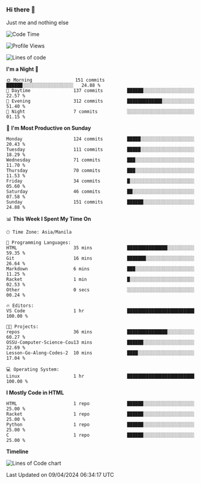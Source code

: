 ### Hi there 👋

Just me and nothing else


<!--START_SECTION:waka-->
![Code Time](http://img.shields.io/badge/Code%20Time-131%20hrs%209%20mins-blue)

![Profile Views](http://img.shields.io/badge/Profile%20Views-0-blue)

![Lines of code](https://img.shields.io/badge/From%20Hello%20World%20I%27ve%20Written-1.6%20million%20lines%20of%20code-blue)

**I'm a Night 🦉** 

```text
🌞 Morning                151 commits         ██████░░░░░░░░░░░░░░░░░░░   24.88 % 
🌆 Daytime                137 commits         ██████░░░░░░░░░░░░░░░░░░░   22.57 % 
🌃 Evening                312 commits         █████████████░░░░░░░░░░░░   51.40 % 
🌙 Night                  7 commits           ░░░░░░░░░░░░░░░░░░░░░░░░░   01.15 % 
```
📅 **I'm Most Productive on Sunday** 

```text
Monday                   124 commits         █████░░░░░░░░░░░░░░░░░░░░   20.43 % 
Tuesday                  111 commits         █████░░░░░░░░░░░░░░░░░░░░   18.29 % 
Wednesday                71 commits          ███░░░░░░░░░░░░░░░░░░░░░░   11.70 % 
Thursday                 70 commits          ███░░░░░░░░░░░░░░░░░░░░░░   11.53 % 
Friday                   34 commits          █░░░░░░░░░░░░░░░░░░░░░░░░   05.60 % 
Saturday                 46 commits          ██░░░░░░░░░░░░░░░░░░░░░░░   07.58 % 
Sunday                   151 commits         ██████░░░░░░░░░░░░░░░░░░░   24.88 % 
```


📊 **This Week I Spent My Time On** 

```text
🕑︎ Time Zone: Asia/Manila

💬 Programming Languages: 
HTML                     35 mins             ███████████████░░░░░░░░░░   59.35 % 
Git                      16 mins             ███████░░░░░░░░░░░░░░░░░░   26.64 % 
Markdown                 6 mins              ███░░░░░░░░░░░░░░░░░░░░░░   11.25 % 
Racket                   1 min               █░░░░░░░░░░░░░░░░░░░░░░░░   02.53 % 
Other                    0 secs              ░░░░░░░░░░░░░░░░░░░░░░░░░   00.24 % 

🔥 Editors: 
VS Code                  1 hr                █████████████████████████   100.00 % 

🐱‍💻 Projects: 
repos                    36 mins             ███████████████░░░░░░░░░░   60.27 % 
OSSU-Computer-Science-Cou13 mins             ██████░░░░░░░░░░░░░░░░░░░   22.69 % 
Lesson-Go-Along-Codes-2  10 mins             ████░░░░░░░░░░░░░░░░░░░░░   17.04 % 

💻 Operating System: 
Linux                    1 hr                █████████████████████████   100.00 % 
```

**I Mostly Code in HTML** 

```text
HTML                     1 repo              ██████░░░░░░░░░░░░░░░░░░░   25.00 % 
Racket                   1 repo              ██████░░░░░░░░░░░░░░░░░░░   25.00 % 
Python                   1 repo              ██████░░░░░░░░░░░░░░░░░░░   25.00 % 
C                        1 repo              ██████░░░░░░░░░░░░░░░░░░░   25.00 % 
```



**Timeline**

![Lines of Code chart](https://raw.githubusercontent.com/mauring55/mauring55/main/assets/bar_graph.png)


 Last Updated on 09/04/2024 06:34:17 UTC
<!--END_SECTION:waka-->
